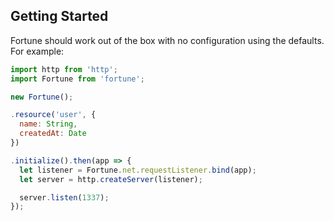 ## Getting Started

Fortune should work out of the box with no configuration using the defaults. For example:

```js
import http from 'http';
import Fortune from 'fortune';

new Fortune();

.resource('user', {
  name: String,
  createdAt: Date
})

.initialize().then(app => {
  let listener = Fortune.net.requestListener.bind(app);
  let server = http.createServer(listener);

  server.listen(1337);
});
```
